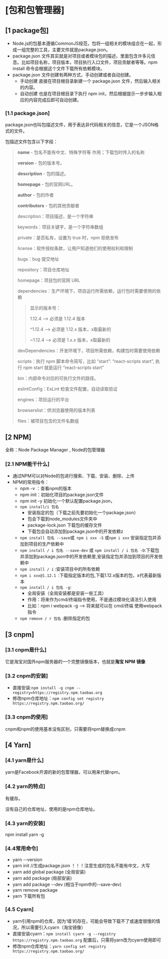 # [包和包管理器]

## [1 package包]

- Node.js的包基本遵循CommonJS规范，包将一组相关的模块组合在一起，形成一组完整的工具，主要文件就是package.json。
- package.json 文件其实就是对项目或者模块包的描述，里面包含许多元信息。比如项目名称，项目版本，项目执行入口文件，项目贡献者等等。npm install 命令会根据这个文件下载所有依赖模块。
- package.json 文件创建有两种方式，手动创建或者自动创建。
  - 手动创建 直接在项目根目录新建一个 package.json 文件，然后输入相关的内容。
  - 自动创建 也是在项目根目录下执行 npm init，然后根据提示一步步输入相应的内容完成后即可自动创建。

### [1.1 package.json]

package.json也叫包描述文件，用于表达非代码相关的信息，它是一个JSON格式的文件。

包描述文件包含以下字段：

> **name** - 包名不能有中文、特殊字符等 作用；下载包时传入的名称
>
> **version** - 包的版本号。
>
> **description** - 包的描述。
>
> **homepage** - 包的官网URL。
>
> **author** - 包的作者
>
> **contributors** - 包的其他贡献者
>
> description：项目描述，是一个字符串
>
> keywords：项目关键字，是一个字符串数组
>
> private：是否私有，设置为 true 时，npm 拒绝发布
>
> license：软件授权条款，让用户知道他们的使用权利和限制
>
> bugs：bug 提交地址
>
> repository：项目仓库地址
>
> homepage：项目包的官网 URL
>
> dependencies：生产环境下，项目运行所需依赖，运行包时需要使用的依赖
>
> > 显示的版本号：
> >
> > 1.12.4 --> 必须是 1.12.4 版本
> >
> > ^1.12.4 --> 必须是 1.12.x 版本，x取最新的
> >
> > ~1.12.4 --> 必须是 1.x.x 版本，x取最新的
>
> devDependencies：开发环境下，项目所需依赖，构建包时需要使用依赖
>
> scripts：执行 npm 脚本命令简写，比如 “start”: “react-scripts start”, 执行 npm start 就是运行 “react-scripts start”
>
> bin：内部命令对应的可执行文件的路径。
>
> eslintConfig：EsLint 检查文件配置，自动读取验证
>
> engines：项目运行的平台
>
> browserslist：供浏览器使用的版本列表
>
> files：被项目包含的文件名数组

## [2 NPM]

全称：Node Package Manager , Node的包管理器

### [2.1 NPM能干什么]

- 通过NPM可以对Node的包进行搜索、下载、安装、删除、上传
- NPM的常用指令：
  - npm -v ：查看npm的版本
  - npm init：初始化项目的package.json文件
  - npm init -y 初始化一个默认配置package.json，
  - `npm install/i 包名`
    - 安装指定的包（下载之前先要初始化一个package.json）
    - 包会下载到node_modules文件夹中
    - package-lock.json 下载包的缓存文件
    - 下载包会自动添加到package.json中的开发依赖z
  - `npm install 包名 --save`或` npm i xxx -S` 或`npm i xxx` 安装指定包并添加到项目的生产依赖中
  - `npm install / i 包名 --save-dev` 或 `npm install / i 包名 -D`:下载包并添加到package.json中的开发依赖里,安装指定包并添加到项目的开发依赖中
  - `npm install / i` :安装项目中的所有依赖
  - `npm i xxx@1.12.1 `:下载指定版本的包,下载1.12.x版本的包，x代表最新版本
  - `npm install / i 包名 -g`:
    - 全局安装（全局安装都是安装一些工具）
    - 作用：将来作为cmd/终端指令使用，不是通过模块化语法引入使用
    - 比如：npm i webpack -g --> 将来就可以在 cmd/终端 使用webpack指令
  - `npm remove / r 包名` :删除指定的包

## [3 cnpm]

### [3.1 cnpm是什么]

它是淘宝对国外npm服务器的一个完整镜像版本，也就是**淘宝** **NPM** **镜像**

### [3.2 cnpm的安装]

- 直接安装:`npm install -g cnpm --registry=https://registry.npm.taobao.org`
- 修改npm仓库地址：`npm config set registry https://registry.npm.taobao.org/`

### [3.3 cnpm的使用]

cnpm和npm的使用基本没有区别，只需要将npm替换成cnpm

## [4 Yarn]

### [4.1 yarn是什么]

yarn是Facebook开源的新的包管理器，可以用来代替npm。

### [4.2 yarn的特点]

有缓存。

没有自己的仓库地址，使用的是npm仓库地址。

### [4.3 yarn的安装]

npm install yarn -g

### [4.4常用命令]

- yarn --version
- yarn init //生成package.json ！！！注意生成的包名不能有中文，大写
- yarn add global package (全局安装)
- yarn add package (局部安装)
- yarn add package --dev (相当于npm中的--save-dev)
- yarn remove package
- yarn 下载所有包

### [4.5 Cyarn]

- yarn引用npm的仓库，因为‘墙’的存在，可能会导致下载不了或速度很慢的情况，所以需要引入cyarn（淘宝镜像）
- 直接安装cyarn：`npm install cyarn -g --registry https://registry.npm.taobao.org` 配置后，只需将yarn改为cyarn使用即可
- 修改npm仓库地址：`yarn config set registry https://registry.npm.taobao.org/`